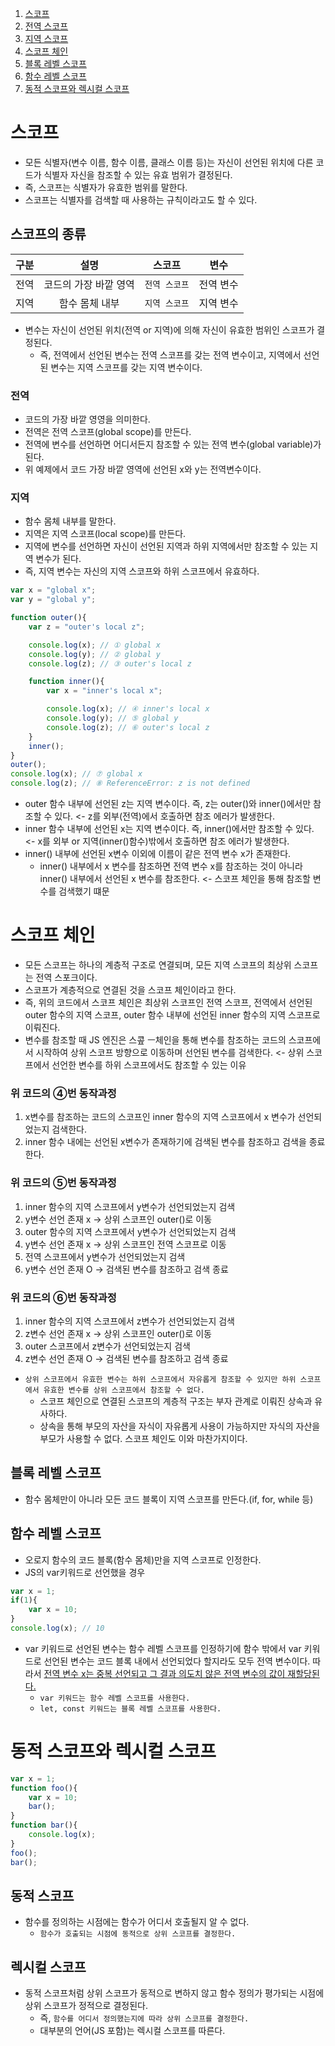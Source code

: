 1. [스코프](#스코프)
2. [전역 스코프](#전역)
3. [지역 스코프](#지역)
4. [스코프 체인](#스코프-체인)
5. [블록 레벨 스코프](#블록-레벨-스코프)
6. [함수 레벨 스코프](#함수-레벨-스코프)
7. [동적 스코프와 렉시컬 스코프](#동적-스코프와-렉시컬-스코프)
# 스코프

- 모든 식별자(변수 이름, 함수 이름, 클래스 이름 등)는 자신이 선언된 위치에 다른 코드가 식별자 자신을 참조할 수 있는 유효 범위가 결정된다.
- 즉, 스코프는 식별자가 유효한 범위를 말한다.
- 스코프는 식별자를 검색할 때 사용하는 규칙이라고도 할 수 있다.

## 스코프의 종류

| 구분 |         설명          |        스코프 |      변수 |
| :----: | :-------------------: | :------------: | :--------: |
| 전역 | 코드의 가장 바깥 영역 | `전역 스코프` | 전역 변수 |
| 지역 |    함수 몸체 내부     | `지역 스코프` | 지역 변수 |

- 변수는 자신이 선언된 위치(전역 or 지역)에 의해 자신이 유효한 범위인 스코프가 결정된다.
  - 즉, 전역에서 선언된 변수는 전역 스코프를 갖는 전역 변수이고, 지역에서 선언된 변수는 지역 스코프를 갖는 지역 변수이다.

### 전역

- 코드의 가장 바깥 영영을 의미한다.
- 전역은 전역 스코프(global scope)를 만든다.
- 전역에 변수를 선언하면 어디서든지 참조할 수 있는 전역 변수(global variable)가 된다.
- 위 예제에서 코드 가장 바깥 영역에 선언된 x와 y는 전역변수이다.

### 지역

- 함수 몸체 내부를 말한다.
- 지역은 지역 스코프(local scope)를 만든다.
- 지역에 변수를 선언하면 자신이 선언된 지역과 하위 지역에서만 참조할 수 있는 지역 변수가 된다.
- 즉, 지역 변수는 자신의 지역 스코프와 하위 스코프에서 유효하다.

```Javascript
var x = "global x";
var y = "global y";

function outer(){
    var z = "outer's local z";

    console.log(x); // ① global x
    console.log(y); // ② global y
    console.log(z); // ③ outer's local z

    function inner(){
        var x = "inner's local x";

        console.log(x); // ④ inner's local x
        console.log(y); // ⑤ global y
        console.log(z); // ⑥ outer's local z
    }
    inner();
}
outer();
console.log(x); // ⑦ global x
console.log(z); // ⑧ ReferenceError: z is not defined
```

- outer 함수 내부에 선언된 z는 지역 변수이다. 즉, z는 outer()와 inner()에서만 참조할 수 있다. <- z를 외부(전역)에서 호출하면 참조 에러가 발생한다.
- inner 함수 내부에 선언된 x는 지역 변수이다. 즉, inner()에서만 참조할 수 있다. <- x를 외부 or 지역(inner()함수)밖에서 호출하면 참조 에러가 발생한다.
- inner() 내부에 선언된 x변수 이외에 이름이 같은 전역 변수 x가 존재한다.
  - inner() 내부에서 x 변수를 참조하면 전역 변수 x를 참조하는 것이 아니라 inner() 내부에서 선언된 x 변수를 참조한다. <- 스코프 체인을 통해 참조할 변수를 검색했기 떄문

# 스코프 체인

- 모든 스코프는 하나의 계층적 구조로 연결되며, 모든 지역 스코프의 최상위 스코프는 전역 스포크이다.
- 스코프가 계층적으로 연결된 것을 스코프 체인이라고 한다.
- 즉, 위의 코드에서 스코프 체인은 최상위 스코프인 전역 스코프, 전역에서 선언된 outer 함수의 지역 스코프, outer 함수 내부에 선언된 inner 함수의 지역 스코프로 이뤄진다.
- 변수를 참조할 때 JS 엔진은 스콮 ㅡ체인을 통해 변수를 참조하는 코드의 스코프에서 시작하여 상위 스코프 방향으로 이동하며 선언된 변수를 검색한다. <- 상위 스코프에서 선언한 변수를 하위 스코프에서도 참조할 수 있는 이유

### 위 코드의 ④번 동작과정

1. x변수를 참조하는 코드의 스코프인 inner 함수의 지역 스코프에서 x 변수가 선언되었는지 검색한다.
2. inner 함수 내에는 선언된 x변수가 존재하기에 검색된 변수를 참조하고 검색을 종료한다.

### 위 코드의 ⑤번 동작과정

1. inner 함수의 지역 스코프에서 y변수가 선언되었는지 검색
2. y변수 선언 존재 x -> 상위 스코프인 outer()로 이동
3. outer 함수의 지역 스코프에서 y변수가 선언되었는지 검색
4. y변수 선언 존재 x -> 상위 스코프인 전역 스코프로 이동
5. 전역 스코프에서 y변수가 선언되었는지 검색
6. y변수 선언 존재 O -> 검색된 변수를 참조하고 검색 종료

### 위 코드의 ⑥번 동작과정

1. inner 함수의 지역 스코프에서 z변수가 선언되었는지 검색
2. z변수 선언 존재 x -> 상위 스코프인 outer()로 이동
3. outer 스코프에서 z변수가 선언되었는지 검색
4. z변수 선언 존재 O -> 검색된 변수를 참조하고 검색 종료

- `상위 스코프에서 유효한 변수는 하위 스코프에서 자유롭게 참조할 수 있지만 하위 스코프에서 유효한 변수를 상위 스코프에서 참조할 수 없다.`
  - 스코프 체인으로 연결된 스코프의 계층적 구조는 부자 관계로 이뤄진 상속과 유사하다.
  - 상속을 통해 부모의 자산을 자식이 자유롭게 사용이 가능하지만 자식의 자산을 부모가 사용할 수 없다. 스코프 체인도 이와 마찬가지이다.

## 블록 레벨 스코프

- 함수 몸체만이 아니라 모든 코드 블록이 지역 스코프를 만든다.(if, for, while 등)

## 함수 레벨 스코프

- 오로지 함수의 코드 블록(함수 몸체)만을 지역 스코프로 인정한다.
- JS의 var키워드로 선언했을 경우

```Javascript
var x = 1;
if(1){
    var x = 10;
}
console.log(x); // 10
```

- var 키워드로 선언된 변수는 함수 레벨 스코프를 인정하기에 함수 밖에서 var 키워드로 선언된 변수는 코드 블록 내에서 선언되었다 할지라도 모두 전역 변수이다. 따라서 <u>전역 변수 x는 중복 선언되고 그 결과 의도치 않은 전역 변수의 값이 재할당된다.</u>
  - `var 키워드는 함수 레벨 스코프를 사용한다.`
  - `let, const 키워드는 블록 레벨 스코프를 사용한다.`

# 동적 스코프와 렉시컬 스코프

```Javascript
var x = 1;
function foo(){
    var x = 10;
    bar();
}
function bar(){
    console.log(x);
}
foo();
bar();
```

## 동적 스코프

- 함수를 정의하는 시점에는 함수가 어디서 호출될지 알 수 없다.
  - `함수가 호출되는 시점에 동적으로 상위 스코프를 결정한다.`

## 렉시컬 스코프

- 동적 스코프처럼 상위 스코프가 동적으로 변하지 않고 함수 정의가 평가되는 시점에 상위 스코프가 정적으로 결정된다.
  - 즉, `함수를 어디서 정의했는지에 따라 상위 스코프를 결정한다.`
  - 대부분의 언어(JS 포함)는 렉시컬 스코프를 따른다.
